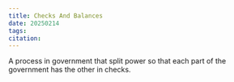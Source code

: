 ```yaml
---
title: Checks And Balances
date: 20250214
tags: 
citation:
---
```

A process in government that split power so that each part of the government has the other in checks.
